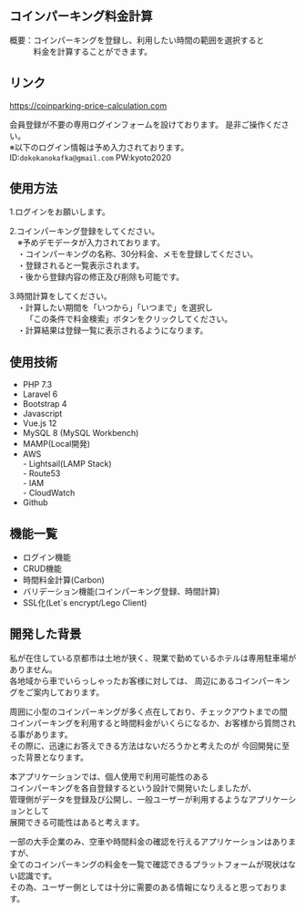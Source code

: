 ## コインパーキング料金計算

概要：コインパーキングを登録し、利用したい時間の範囲を選択すると  
&emsp;&emsp;&emsp;料金を計算することができます。

## リンク

https://coinparking-price-calculation.com

会員登録が不要の専用ログインフォームを設けております。
是非ご操作ください。  
※以下のログイン情報は予め入力されております。  
ID:`dokokanokafka@gmail.com` PW:kyoto2020  

## 使用方法

1.ログインをお願いします。  

2.コインパーキング登録をしてください。    
&emsp;※予めデモデータが入力されております。  
&emsp;・コインパーキングの名称、30分料金、メモを登録してください。  
&emsp;・登録されると一覧表示されます。  
&emsp;・後から登録内容の修正及び削除も可能です。  

3.時間計算をしてください。  
&emsp;・計算したい期間を「いつから」「いつまで」を選択し  
&emsp;&emsp;「この条件で料金検索」ボタンをクリックしてください。  
&emsp;・計算結果は登録一覧に表示されるようになります。  
  

## 使用技術

- PHP 7.3  
- Laravel 6  
- Bootstrap 4   
- Javascript  
- Vue.js 12  
- MySQL 8 (MySQL Workbench)  
- MAMP(Local開発)  
- AWS  
   -&nbsp;Lightsail(LAMP Stack)  
   -&nbsp;Route53  
   -&nbsp;IAM  
   -&nbsp;CloudWatch  
- Github  

## 機能一覧

- ログイン機能  
- CRUD機能  
- 時間料金計算(Carbon)  
- バリデーション機能(コインパーキング登録、時間計算)  
- SSL化(Let`s encrypt/Lego Client)  

## 開発した背景

私が在住している京都市は土地が狭く、現業で勤めているホテルは専用駐車場がありません。  
各地域から車でいらっしゃったお客様に対しては、
周辺にあるコインパーキングをご案内しております。  

周囲に小型のコインパーキングが多く点在しており、チェックアウトまでの間  
コインパーキングを利用すると時間料金がいくらになるか、お客様から質問される事があります。  
その際に、迅速にお答えできる方法はないだろうかと考えたのが
今回開発に至った背景となります。  

本アプリケーションでは、個人使用で利用可能性のある  
コインパーキングを各自登録するという設計で開発いたしましたが、  
管理側がデータを登録及び公開し、一般ユーザーが利用するようなアプリケーションとして  
展開できる可能性はあると考えます。  

一部の大手企業のみ、空車や時間料金の確認を行えるアプリケーションはありますが、  
全てのコインパーキングの料金を一覧で確認できるプラットフォームが現状はない認識です。  
その為、ユーザー側としては十分に需要のある情報になりえると思っております。  
